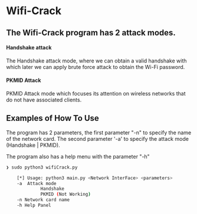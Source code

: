 # Wifi-Crack

## The Wifi-Crack program has 2 attack modes.

#### Handshake attack
The Handshake attack mode, where we can obtain a valid handshake with which later we can apply brute force attack to obtain the Wi-Fi password.

#### PKMID Attack
PKMID Attack mode which focuses its attention on wireless networks that do not have associated clients.


## Examples of How To Use
The program has 2 parameters, the first parameter "-n" to specify the name of the network card.
The second parameter '-a' to specify the attack mode (Handshake | PKMID).

The program also has a help menu with the parameter "-h"

```bash
❯ sudo python3 wifiCrack.py

    [*] Usage: python3 main.py <Network InterFace> <parameters>
    -a  Attack mode
             Handshake
             PKMID (Not Working)
    -n Network card name
    -h Help Panel
```